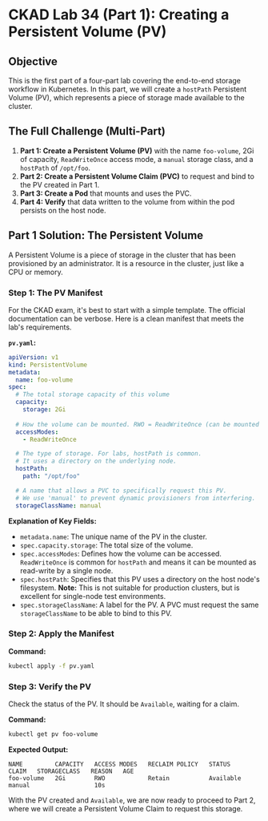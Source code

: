 # CKAD Lab 34 (Part 1): Creating a Persistent Volume (PV)

## Objective
This is the first part of a four-part lab covering the end-to-end storage workflow in Kubernetes. In this part, we will create a `hostPath` Persistent Volume (PV), which represents a piece of storage made available to the cluster.

## The Full Challenge (Multi-Part)

1.  **Part 1: Create a Persistent Volume (PV)** with the name `foo-volume`, 2Gi of capacity, `ReadWriteOnce` access mode, a `manual` storage class, and a `hostPath` of `/opt/foo`.
2.  **Part 2: Create a Persistent Volume Claim (PVC)** to request and bind to the PV created in Part 1.
3.  **Part 3: Create a Pod** that mounts and uses the PVC.
4.  **Part 4: Verify** that data written to the volume from within the pod persists on the host node.

## Part 1 Solution: The Persistent Volume

A Persistent Volume is a piece of storage in the cluster that has been provisioned by an administrator. It is a resource in the cluster, just like a CPU or memory.

### Step 1: The PV Manifest
For the CKAD exam, it's best to start with a simple template. The official documentation can be verbose. Here is a clean manifest that meets the lab's requirements.

**`pv.yaml`:**
```yaml
apiVersion: v1
kind: PersistentVolume
metadata:
  name: foo-volume
spec:
  # The total storage capacity of this volume
  capacity:
    storage: 2Gi
  
  # How the volume can be mounted. RWO = ReadWriteOnce (can be mounted by a single node)
  accessModes:
    - ReadWriteOnce

  # The type of storage. For labs, hostPath is common.
  # It uses a directory on the underlying node.
  hostPath:
    path: "/opt/foo"

  # A name that allows a PVC to specifically request this PV.
  # We use 'manual' to prevent dynamic provisioners from interfering.
  storageClassName: manual
```

**Explanation of Key Fields:**
-   `metadata.name`: The unique name of the PV in the cluster.
-   `spec.capacity.storage`: The total size of the volume.
-   `spec.accessModes`: Defines how the volume can be accessed. `ReadWriteOnce` is common for `hostPath` and means it can be mounted as read-write by a single node.
-   `spec.hostPath`: Specifies that this PV uses a directory on the host node's filesystem. **Note:** This is not suitable for production clusters, but is excellent for single-node test environments.
-   `spec.storageClassName`: A label for the PV. A PVC must request the same `storageClassName` to be able to bind to this PV.

### Step 2: Apply the Manifest

**Command:**
```bash
kubectl apply -f pv.yaml
```

### Step 3: Verify the PV
Check the status of the PV. It should be `Available`, waiting for a claim.

**Command:**
```bash
kubectl get pv foo-volume
```

**Expected Output:**
```
NAME         CAPACITY   ACCESS MODES   RECLAIM POLICY   STATUS      CLAIM   STORAGECLASS   REASON   AGE
foo-volume   2Gi        RWO            Retain           Available           manual                  10s
```

With the PV created and `Available`, we are now ready to proceed to Part 2, where we will create a Persistent Volume Claim to request this storage.

